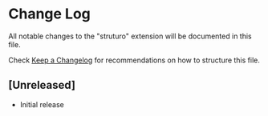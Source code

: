 # Change Log

All notable changes to the "struturo" extension will be documented in this file.

Check [Keep a Changelog](http://keepachangelog.com/) for recommendations on how to structure this file.

## [Unreleased]

- Initial release